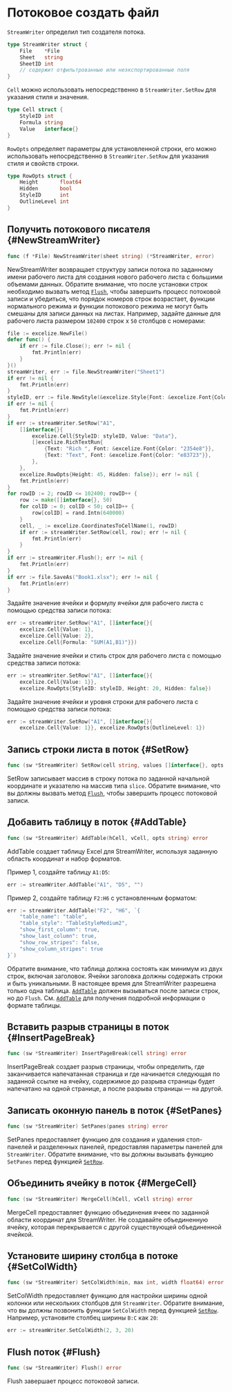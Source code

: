 # Потоковое создать файл

`StreamWriter` определил тип создателя потока.

```go
type StreamWriter struct {
    File    *File
    Sheet   string
    SheetID int
    // содержит отфильтрованные или неэкспортированные поля
}
```

`Cell` можно использовать непосредственно в `StreamWriter.SetRow` для указания стиля и значения.

```go
type Cell struct {
    StyleID int
    Formula string
    Value   interface{}
}
```

`RowOpts` определяет параметры для установленной строки, его можно использовать непосредственно в `StreamWriter.SetRow` для указания стиля и свойств строки.

```go
type RowOpts struct {
    Height       float64
    Hidden       bool
    StyleID      int
    OutlineLevel int
}
```

## Получить потокового писателя {#NewStreamWriter}

```go
func (f *File) NewStreamWriter(sheet string) (*StreamWriter, error)
```

NewStreamWriter возвращает структуру записи потока по заданному имени рабочего листа для создания нового рабочего листа с большими объемами данных. Обратите внимание, что после установки строк необходимо вызвать метод [`Flush`](stream.md#Flush), чтобы завершить процесс потоковой записи и убедиться, что порядок номеров строк возрастает, функции нормального режима и функции потокового режима не могут быть смешаны для записи данных на листах. Например, задайте данные для рабочего листа размером `102400` строк x `50` столбцов с номерами:

```go
file := excelize.NewFile()
defer func() {
    if err := file.Close(); err != nil {
        fmt.Println(err)
    }
}()
streamWriter, err := file.NewStreamWriter("Sheet1")
if err != nil {
    fmt.Println(err)
}
styleID, err := file.NewStyle(&excelize.Style{Font: &excelize.Font{Color: "#777777"}})
if err != nil {
    fmt.Println(err)
}
if err := streamWriter.SetRow("A1",
    []interface{}{
        excelize.Cell{StyleID: styleID, Value: "Data"},
        []excelize.RichTextRun{
            {Text: "Rich ", Font: &excelize.Font{Color: "2354e8"}},
            {Text: "Text", Font: &excelize.Font{Color: "e83723"}},
        },
    },
    excelize.RowOpts{Height: 45, Hidden: false}); err != nil {
    fmt.Println(err)
}
for rowID := 2; rowID <= 102400; rowID++ {
    row := make([]interface{}, 50)
    for colID := 0; colID < 50; colID++ {
        row[colID] = rand.Intn(640000)
    }
    cell, _ := excelize.CoordinatesToCellName(1, rowID)
    if err := streamWriter.SetRow(cell, row); err != nil {
        fmt.Println(err)
    }
}
if err := streamWriter.Flush(); err != nil {
    fmt.Println(err)
}
if err := file.SaveAs("Book1.xlsx"); err != nil {
    fmt.Println(err)
}
```

Задайте значение ячейки и формулу ячейки для рабочего листа с помощью средства записи потока:

```go
err := streamWriter.SetRow("A1", []interface{}{
    excelize.Cell{Value: 1},
    excelize.Cell{Value: 2},
    excelize.Cell{Formula: "SUM(A1,B1)"}})
```

Задайте значение ячейки и стиль строк для рабочего листа с помощью средства записи потока:

```go
err := streamWriter.SetRow("A1", []interface{}{
    excelize.Cell{Value: 1}},
    excelize.RowOpts{StyleID: styleID, Height: 20, Hidden: false})
```

Задайте значение ячейки и уровня строки для рабочего листа с помощью средства записи потока:

```go
err := streamWriter.SetRow("A1", []interface{}{
    excelize.Cell{Value: 1}}, excelize.RowOpts{OutlineLevel: 1})
```

## Запись строки листа в поток {#SetRow}

```go
func (sw *StreamWriter) SetRow(cell string, values []interface{}, opts ...RowOpts) error
```

SetRow записывает массив в строку потока по заданной начальной координате и указателю на массив типа `slice`. Обратите внимание, что вы должны вызвать метод [`Flush`](stream.md#Flush), чтобы завершить процесс потоковой записи.

## Добавить таблицу в поток {#AddTable}

```go
func (sw *StreamWriter) AddTable(hCell, vCell, opts string) error
```

AddTable создает таблицу Excel для StreamWriter, используя заданную область координат и набор форматов.

Пример 1, создайте таблицу `A1:D5`:

```go
err := streamWriter.AddTable("A1", "D5", "")
```

Пример 2, создайте таблицу `F2:H6` с установленным форматом:

```go
err := streamWriter.AddTable("F2", "H6", `{
    "table_name": "table",
    "table_style": "TableStyleMedium2",
    "show_first_column": true,
    "show_last_column": true,
    "show_row_stripes": false,
    "show_column_stripes": true
}`)
```

Обратите внимание, что таблица должна состоять как минимум из двух строк, включая заголовок. Ячейки заголовка должны содержать строки и быть уникальными. В настоящее время для StreamWriter разрешена только одна таблица. [`AddTable`](stream.md#AddTable) должен вызываться после записи строк, но до `Flush`. См. [`AddTable`](utils.md#AddTable) для получения подробной информации о формате таблицы.

## Вставить разрыв страницы в поток {#InsertPageBreak}

```go
func (sw *StreamWriter) InsertPageBreak(cell string) error
```

InsertPageBreak создает разрыв страницы, чтобы определить, где заканчивается напечатанная страница и где начинается следующая по заданной ссылке на ячейку, содержимое до разрыва страницы будет напечатано на одной странице, а после разрыва страницы — на другой.

## Записать оконную панель в поток {#SetPanes}

```go
func (sw *StreamWriter) SetPanes(panes string) error
```

SetPanes предоставляет функцию для создания и удаления стоп-панелей и разделенных панелей, предоставляя параметры панелей для `StreamWriter`. Обратите внимание, что вы должны вызывать функцию `SetPanes` перед функцией [`SetRow`](stream.md#SetRow).

## Объединить ячейку в поток {#MergeCell}

```go
func (sw *StreamWriter) MergeCell(hCell, vCell string) error
```

MergeCell предоставляет функцию объединения ячеек по заданной области координат для StreamWriter. Не создавайте объединенную ячейку, которая перекрывается с другой существующей объединенной ячейкой.

## Установите ширину столбца в потоке {#SetColWidth}

```go
func (sw *StreamWriter) SetColWidth(min, max int, width float64) error
```

SetColWidth предоставляет функцию для настройки ширины одной колонки или нескольких столбцов для `StreamWriter`. Обратите внимание, что вы должны позвонить функции `SetColWidth` перед функцией [`SetRow`](stream.md#SetRow). Например, установите столбец ширины `B:C` как `20`:

```go
err := streamWriter.SetColWidth(2, 3, 20)
```

## Flush поток {#Flush}

```go
func (sw *StreamWriter) Flush() error
```

Flush завершает процесс потоковой записи.
